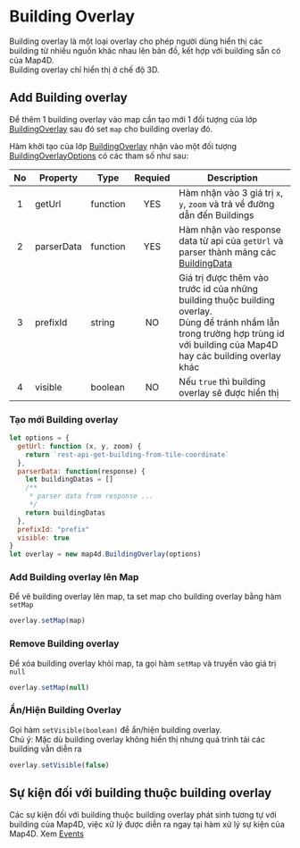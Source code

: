# Building Overlay

Building overlay là một loại overlay cho phép người dùng hiển thị các building từ nhiều nguồn khác nhau lên bản đồ, kết hợp với building sẵn có của Map4D.  
Building overlay chỉ hiển thị ở chế độ 3D.

## Add Building overlay

Để thêm 1 building overlay vào map cần tạo mới 1 đối tượng của lớp [BuildingOverlay](reference/building-overlay?id=buildingverlay-class) sau đó set `map` cho building overlay đó.

Hàm khởi tạo của lớp [BuildingOverlay](reference/building-overlay?id=buildingoverlay-class) nhận vào một đối tượng [BuildingOverlayOptions](reference/building-overlay?id=buildingoverlayoptions-interface) có các tham số như sau:

|  No | Property   | Type     | Requied | Description                                                                                                                                                                        |
|:---:|------------|----------|:-------:|------------------------------------------------------------------------------------------------------------------------------------------------------------------------------------|
|  1  | getUrl     | function |   YES   | Hàm nhận vào 3 giá trị `x`, `y`, `zoom` và trả về đường dẫn đến Buildings                                                                                                          |
|  2  | parserData | function |   YES   | Hàm nhận vào response data từ api của `getUrl` và parser thành mảng các [BuildingData](/reference/building-overlay?id=buildingdata-interface)                                 |
|  3  | prefixId   | string   |    NO   | Giá trị được thêm vào trước id của những building thuộc building overlay.<br>Dùng để tránh nhầm lẫn trong trường hợp trùng id với building của Map4D hay các building overlay khác |
|  4  | visible    | boolean  |    NO   | Nếu `true` thì building overlay sẽ được hiển thị                                                                                                                                   |

### Tạo mới Building overlay

```js
let options = {
  getUrl: function (x, y, zoom) {
    return `rest-api-get-building-from-tile-coordinate`
  },
  parserData: function(response) {
    let buildingDatas = []
    /**
     * parser data from response ...
     */
    return buildingDatas
  },
  prefixId: "prefix"
  visible: true
}
let overlay = new map4d.BuildingOverlay(options)
```

### Add Building overlay lên Map

Để vẽ building overlay lên map, ta set map cho building overlay bằng hàm `setMap`

```js
overlay.setMap(map)
```

### Remove Building overlay

Để xóa building overlay khỏi map, ta gọi hàm `setMap` và truyền vào giá trị `null`

```js
overlay.setMap(null)
```

### Ẩn/Hiện Building Overlay

Gọi hàm `setVisible(boolean)` để ẩn/hiện building overlay.  
Chú ý: Mặc dù building overlay không hiển thị nhưng quá trình tải các building vẫn diễn ra

```js
overlay.setVisible(false)
```

## Sự kiện đối với building thuộc building overlay

Các sự kiện đối với building thuộc building overlay phát sinh tương tự với building của Map4D, việc xử lý được diễn ra ngay tại hàm xử lý sự kiện của Map4D. Xem [Events](/guides/map-events)
